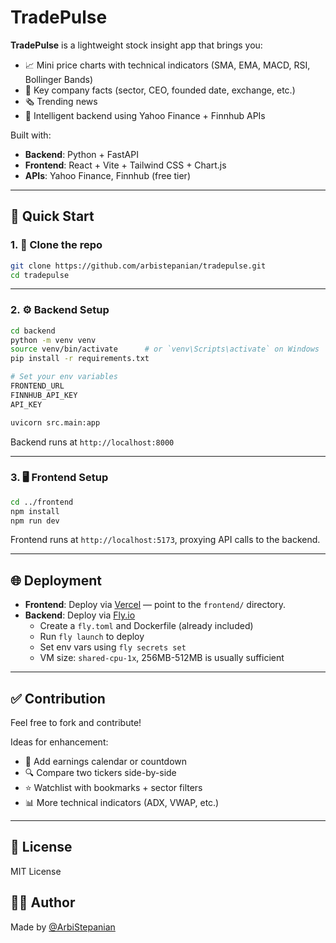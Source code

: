 # TradePulse

**TradePulse** is a lightweight stock insight app that brings you:

-   📈 Mini price charts with technical indicators (SMA, EMA, MACD, RSI, Bollinger Bands)
-   🏢 Key company facts (sector, CEO, founded date, exchange, etc.)
-   🗞️ Trending news
-   🧠 Intelligent backend using Yahoo Finance + Finnhub APIs

Built with:

-   **Backend**: Python + FastAPI
-   **Frontend**: React + Vite + Tailwind CSS + Chart.js
-   **APIs**: Yahoo Finance, Finnhub (free tier)

---

## 🚀 Quick Start

### 1. 🔧 Clone the repo

```bash
git clone https://github.com/arbistepanian/tradepulse.git
cd tradepulse
```

---

### 2. ⚙️ Backend Setup

```bash
cd backend
python -m venv venv
source venv/bin/activate      # or `venv\Scripts\activate` on Windows
pip install -r requirements.txt

# Set your env variables
FRONTEND_URL
FINNHUB_API_KEY
API_KEY

uvicorn src.main:app
```

Backend runs at `http://localhost:8000`

---

### 3. 🖥️ Frontend Setup

```bash
cd ../frontend
npm install
npm run dev
```

Frontend runs at `http://localhost:5173`, proxying API calls to the backend.

---

## 🌐 Deployment

-   **Frontend**: Deploy via [Vercel](https://vercel.com) — point to the `frontend/` directory.
-   **Backend**: Deploy via [Fly.io](https://fly.io)
    -   Create a `fly.toml` and Dockerfile (already included)
    -   Run `fly launch` to deploy
    -   Set env vars using `fly secrets set`
    -   VM size: `shared-cpu-1x`, 256MB-512MB is usually sufficient

---

## ✅ Contribution

Feel free to fork and contribute!

Ideas for enhancement:

-   📅 Add earnings calendar or countdown
-   🔍 Compare two tickers side-by-side
-   ⭐ Watchlist with bookmarks + sector filters
-   📊 More technical indicators (ADX, VWAP, etc.)

---

## 📄 License

MIT License

## 🙋‍♂️ Author

Made by [@ArbiStepanian](https://github.com/arbistepanian)
